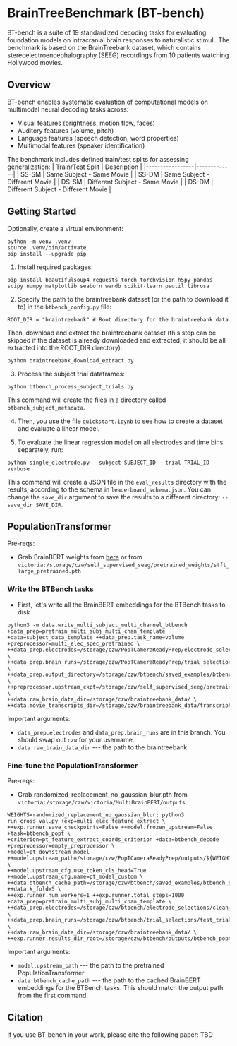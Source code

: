 # BrainTreeBenchmark (BT-bench)

BT-bench is a suite of 19 standardized decoding tasks for evaluating foundation models on intracranial brain responses to naturalistic stimuli. The benchmark is based on the BrainTreebank dataset, which contains stereoelectroencephalography (SEEG) recordings from 10 patients watching Hollywood movies.

## Overview

BT-bench enables systematic evaluation of computational models on multimodal neural decoding tasks across:
- Visual features (brightness, motion flow, faces)
- Auditory features (volume, pitch) 
- Language features (speech detection, word properties)
- Multimodal features (speaker identification)

The benchmark includes defined train/test splits for assessing generalization:
| Train/Test Split | Description |
|-----------------|-------------|
| SS-SM | Same Subject - Same Movie |
| SS-DM | Same Subject - Different Movie | 
| DS-SM | Different Subject - Same Movie |
| DS-DM | Different Subject - Different Movie |

## Getting Started

Optionally, create a virtual environment:
```
python -m venv .venv
source .venv/bin/activate
pip install --upgrade pip
```

1. Install required packages:
```
pip install beautifulsoup4 requests torch torchvision h5py pandas scipy numpy matplotlib seaborn wandb scikit-learn psutil librosa
```

2. Specify the path to the braintreebank dataset (or the path to download it to) in the `btbench_config.py` file: 
```
ROOT_DIR = "braintreebank" # Root directory for the braintreebank data
```
Then, download and extract the braintreebank dataset (this step can be skipped if the dataset is already downloaded and extracted; it should be all extracted into the ROOT_DIR directory):
```
python braintreebank_download_extract.py
```

3. Process the subject trial dataframes:
```
python btbench_process_subject_trials.py
```
This command will create the files in a directory called `btbench_subject_metadata`.

4. Then, you use the file `quickstart.ipynb` to see how to create a dataset and evaluate a linear model.

5. To evaluate the linear regression model on all electrodes and time bins separately, run:
```
python single_electrode.py --subject SUBJECT_ID --trial TRIAL_ID --verbose
```
This command will create a JSON file in the `eval_results` directory with the results, according to the schema in `leaderboard_schema.json`. You can change the `save_dir` argument to save the results to a different directory: `--save_dir SAVE_DIR`.

## PopulationTransformer

Pre-reqs:
- Grab BrainBERT weights from [here](https://github.com/czlwang/BrainBERT) or from `victoria:/storage/czw/self_supervised_seeg/pretrained_weights/stft_large_pretrained.pth` 

### Write the BTBench tasks
- First, let's write all the BrainBERT embeddings for the BTBench tasks to disk
```
python3 -m data.write_multi_subject_multi_channel_btbench +data_prep=pretrain_multi_subj_multi_chan_template +data=subject_data_template ++data_prep.task_name=volume +preprocessor=multi_elec_spec_pretrained \
++data_prep.electrodes=/storage/czw/PopTCameraReadyPrep/electrode_selections/clean_laplacian.json \
++data_prep.brain_runs=/storage/czw/PopTCameraReadyPrep/trial_selections/lite_trials.json \
++data_prep.output_directory=/storage/czw/btbench/saved_examples/btbench_popt_embeds_lite \
++preprocessor.upstream_ckpt=/storage/czw/self_supervised_seeg/pretrained_weights/stft_large_pretrained.pth \
++data.raw_brain_data_dir=/storage/czw/braintreebank_data/ \
++data.movie_transcripts_dir=/storage/czw/braintreebank_data/transcripts
```
Important arguments:
- `data_prep.electrodes` and `data_prep.brain_runs` are in this branch. You should swap out `czw` for your username.
- `data.raw_brain_data_dir` --- the path to the braintreebank

### Fine-tune the PopulationTransformer
Pre-reqs:
- Grab randomized_replacement_no_gaussian_blur.pth from `victoria:/storage/czw/victoria/MultiBrainBERT/outputs`
```
WEIGHTS=randomized_replacement_no_gaussian_blur; python3 run_cross_val.py +exp=multi_elec_feature_extract \
++exp.runner.save_checkpoints=False ++model.frozen_upstream=False +task=btbench_popt \
+criterion=pt_feature_extract_coords_criterion +data=btbench_decode +preprocessor=empty_preprocessor \
+model=pt_downstream_model ++model.upstream_path=/storage/czw/PopTCameraReadyPrep/outputs/${WEIGHTS}.pth \
++model.upstream_cfg.use_token_cls_head=True ++model.upstream_cfg.name=pt_model_custom \
++data.btbench_cache_path=/storage/czw/btbench/saved_examples/btbench_popt_embeds ++data.k_fold=5 \ 
++exp.runner.num_workers=1 ++exp.runner.total_steps=1000 +data_prep=pretrain_multi_subj_multi_chan_template \
++data_prep.electrodes=/storage/czw/btbench/electrode_selections/clean_laplacian.json \
++data_prep.brain_runs=/storage/czw/btbench/trial_selections/test_trials.json \
++data.raw_brain_data_dir=/storage/czw/braintreebank_data/ \
++exp.runner.results_dir_root=/storage/czw/btbench/outputs/btbench_popt
```
Important arguments:
- `model.upstream_path` --- the path to the pretrained PopulationTransformer
- `data.btbench_cache_path` --- the path to the cached BrainBERT embeddings for the BTBench tasks. This should match the output path from the first command.

## Citation

If you use BT-bench in your work, please cite the following paper:
TBD

